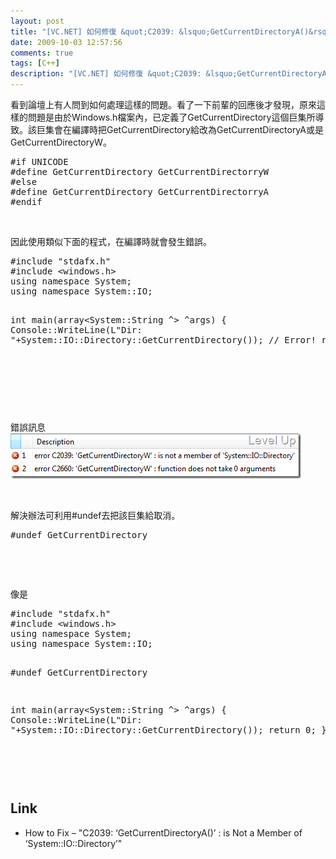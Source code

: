 ```yaml
---
layout: post
title: "[VC.NET] 如何修復 &quot;C2039: &lsquo;GetCurrentDirectoryA()&rsquo; : is Not a Member of &lsquo;System::IO::Directory&rsquo;&quot;問題"
date: 2009-10-03 12:57:56
comments: true
tags: [C++]
description: "[VC.NET] 如何修復 &quot;C2039: &lsquo;GetCurrentDirectoryA()&rsquo; : is Not a Member of &lsquo;System::IO::Directory&rsquo;&quot;問題"
---
```

<p>
	看到論壇上有人問到如何處理這樣的問題。看了一下前輩的回應後才發現，原來這樣的問題是由於Windows.h檔案內，已定義了GetCurrentDirectory這個巨集所導致。該巨集會在編譯時把GetCurrentDirectory給改為GetCurrentDirectoryA或是GetCurrentDirectoryW。</p>
<div class="wlWriterEditableSmartContent" id="scid:812469c5-0cb0-4c63-8c15-c81123a09de7:482f9f73-a119-4c5e-9651-92461be6e310" style="padding-bottom: 0px; margin: 0px; padding-left: 0px; padding-right: 0px; display: inline; float: none; padding-top: 0px">
	<pre class="c:nocontrols" name="code">
#if UNICODE
#define GetCurrentDirectory GetCurrentDirectorryW
#else
#define GetCurrentDirectory GetCurrentDirectorryA
#endif</pre>
</div>
<p>
	 </p>
<p>
	因此使用類似下面的程式，在編譯時就會發生錯誤。</p>
<div class="wlWriterEditableSmartContent" id="scid:812469c5-0cb0-4c63-8c15-c81123a09de7:785720bb-6f35-4ee2-9df4-78bcc8fb6d62" style="padding-bottom: 0px; margin: 0px; padding-left: 0px; padding-right: 0px; display: inline; float: none; padding-top: 0px">
	<pre class="c:nocontrols" name="code">
#include "stdafx.h"
#include &lt;windows.h&gt;
using namespace System;
using namespace System::IO;

int main(array&lt;System::String ^&gt; ^args)
{
	Console::WriteLine(L"Dir: "+System::IO::Directory::GetCurrentDirectory()); // Error!
    return 0;
}
</pre>
</div>
<p>
	 </p>
<p>
	 </p>
<p>
	 </p>
<p>
	錯誤訊息<br />
	<img alt="image" border="0" height="73" src="\images\posts\10899\image_thumb.png" style="border-right-width: 0px; display: inline; border-top-width: 0px; border-bottom-width: 0px; border-left-width: 0px" title="image" width="465" /></p>
<p>
	 </p>
<p>
	解決辦法可利用#undef去把該巨集給取消。</p>
<div class="wlWriterEditableSmartContent" id="scid:812469c5-0cb0-4c63-8c15-c81123a09de7:8740e6a8-2db0-48a1-b159-30c057f259dd" style="padding-bottom: 0px; margin: 0px; padding-left: 0px; padding-right: 0px; display: inline; float: none; padding-top: 0px">
	<pre class="c:nocontrols" name="code">
#undef GetCurrentDirectory</pre>
</div>
<p>
	 </p>
<p>
	 </p>
<p>
	像是</p>
<div class="wlWriterEditableSmartContent" id="scid:812469c5-0cb0-4c63-8c15-c81123a09de7:36509590-ef4e-49d3-a66f-00b040d98366" style="padding-bottom: 0px; margin: 0px; padding-left: 0px; padding-right: 0px; display: inline; float: none; padding-top: 0px">
	<pre class="c:nocontrols" name="code">
#include "stdafx.h"
#include &lt;windows.h&gt;
using namespace System;
using namespace System::IO;

#undef GetCurrentDirectory

int main(array&lt;System::String ^&gt; ^args)
{
	Console::WriteLine(L"Dir: "+System::IO::Directory::GetCurrentDirectory());
    return 0;
}
</pre>
</div>
<p>
	 </p>
<p>
	 </p>
<h2>
	Link</h2>
<ul>
	<li>
		How to Fix – "C2039: ‘GetCurrentDirectoryA()’ : is Not a Member of ‘System::IO::Directory’"</li>
</ul>
